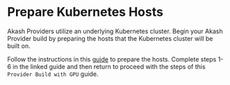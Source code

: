 # Prepare Kubernetes Hosts

Akash Providers utilize an underlying Kubernetes cluster.  Begin your Akash Provider build by preparing the hosts that the Kubernetes cluster will be built on.

Follow the instructions in this [guide](../../../providers/build-a-cloud-provider/kubernetes-cluster-for-akash-providers/) to prepare the hosts.  Complete steps 1-6 in the linked guide and then return to proceed with the steps of this `Provider Build with GPU` guide.
